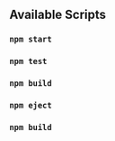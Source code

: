 ## Available Scripts


### `npm start`


### `npm test`


### `npm build`

### `npm eject`



### `npm build`

